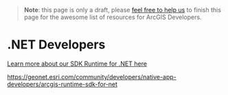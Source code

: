 > **Note**: this page is only a draft, please [feel free to help us](https://github.com/hhkaos/awesome-arcgis#contributions) to finish this page for the awesome list of resources for ArcGIS Developers.

# .NET Developers

[Learn more about our SDK Runtime for .NET here](https://developers.arcgis.com/net/latest)

https://geonet.esri.com/community/developers/native-app-developers/arcgis-runtime-sdk-for-net
